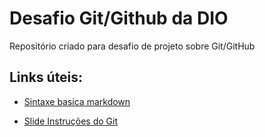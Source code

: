 # Desafio Git/Github da DIO
Repositório criado para desafio de projeto sobre Git/GitHub

## Links úteis: 

 - [Sintaxe basica markdown](https://www.markdownguide.org/basic-syntax/)

 - [Slide Instruções do Git](https://drive.google.com/file/d/1IZu0qohv1JOmxjEra1lknDiiStU68bl4/view)
